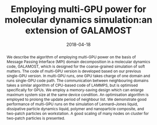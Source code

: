 ---
title: "Employing multi-GPU power for molecular dynamics simulation:an extension of GALAMOST"
authors:
- 朱有亮
- Deng Pan
- Zhan-Wei Li
- Hong Liu
- Hu-Jun Qian
- Yang Zhao
- Zhong-Yuan Lu
- Zhao-Yan Sun
date: "2018-04-18"
doi: "10.1080/00268976.2018.1434904"
publication_types: ["期刊文章"]
publication: "Molecular Physics"
publication_short: "Molecular Physics"
abstract: "We describe the algorithm of employing multi-GPU power on the  basis of Message Passing Interface (MPI) domain decomposition in a  molecular dynamics code, GALAMOST, which is designed for the  coarse-grained simulation of soft matters. The code of multi-GPU version  is developed based on our previous single-GPU version. In multi-GPU  runs, one GPU takes charge of one domain and runs single-GPU code path.  The communication between neighbouring domains takes a similar algorithm  of CPU-based code of LAMMPS, but is optimised specifically for GPUs. We  employ a memory-saving design which can enlarge maximum system size at  the same device condition. An optimisation algorithm is employed to  prolong the update period of neighbour list. We demonstrate good  performance of multi-GPU runs on the simulation of Lennard–Jones liquid,  dissipative particle dynamics liquid, polymer and nanoparticle  composite, and two-patch particles on workstation. A good scaling of  many nodes on cluster for two-patch particles is presented."
url_pdf: "https://www.tandfonline.com/doi/full/10.1080/00268976.2018.1434904"
---